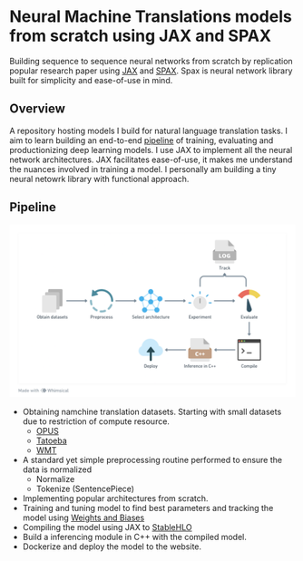 # Neural Machine Translations models from scratch using JAX and SPAX

Building sequence to sequence neural networks from scratch by replication popular research paper using [JAX](https://github.com/google/jax) and [SPAX](https://github.com/svarunid/spax). Spax is neural network library built for simplicity and ease-of-use in mind. 

## Overview
A repository hosting models I build for natural language translation tasks. I aim to learn building an end-to-end [pipeline](#pipeline) of training, evaluating and productionizing deep learning models. I use JAX to implement all the neural network architectures. JAX facilitates ease-of-use, it makes me understand the nuances involved in training a model. I personally am building a tiny neural netowrk library with functional approach. 

## Pipeline
![pipeline](./img/pipeline.png)
+ Obtaining namchine translation datasets. Starting with small datasets due to restriction of compute resource.
    - [OPUS](https://opus.nlpl.eu/)
    - [Tatoeba](https://tatoeba.org/en/downloads)
    - [WMT](https://www.wmt-slt.com/)
+ A standard yet simple preprocessing routine performed to ensure the data is normalized
    - Normalize
    - Tokenize (SentencePiece)
+ Implementing popular architectures from scratch.
+ Training and tuning model to find best parameters and tracking the model using [Weights and Biases](https://wandb.ai/)
+ Compiling the model using JAX to [StableHLO](https://github.com/openxla/stablehlo)
+ Build a inferencing module in C++ with the compiled model.
+ Dockerize and deploy the model to the website.

